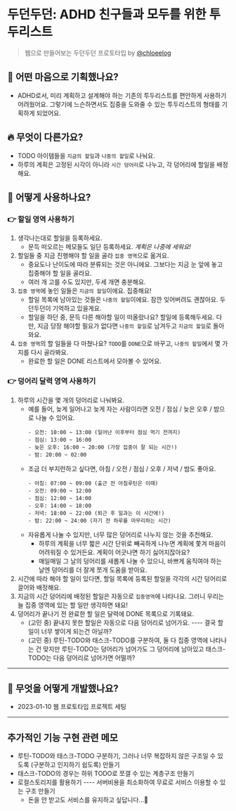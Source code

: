 # 두던두던: ADHD 친구들과 모두를 위한 투두리스트
> 웹으로 만들어보는 두던두던 프로토타입 by [@chloeelog](https://github.com/chloeelog)

## 💝 어떤 마음으로 기획했나요?

* ADHD로서, 미리 계획하고 설계해야 하는 기존의 투두리스트를 편안하게 사용하기 어려웠어요. 그렇기에 느슨하면서도 집중을 도와줄 수 있는 투두리스트의 형태를 기획하게 되었어요.

## 🔥 무엇이 다른가요?
* TODO 아이템들을 `지금의 할일`과 `나중의 할일`로 나눠요.
* 하루의 계획은 고정된 시각이 아니라 `시간 덩어리`로 나누고, 각 덩어리에 할일을 배정해요.

## 🧶 어떻게 사용하나요?

### 👉 할일 영역 사용하기
  1. 생각나는대로 할일을 등록하세요. 
     * 문득 떠오르는 메모들도 일단 등록하세요. *계획은 나중에 세워요!* 
  2. 할일들 중 지금 진행해야 할 일을 골라 `집중 영역`으로 옮겨요.
     * 중요도나 난이도에 따라 분류되는 것은 아니에요. 그보다는 지금 눈 앞에 놓고 집중해야 할 일을 골라요.
     * 여러 개 고를 수도 있지만, 두세 개면 충분해요.
  3. `집중 영역`에 놓인 일들은 `지금의 할일`이에요. 집중해요!
     * 할일 목록에 남아있는 것들은 `나중의 할일`이에요. 잠깐 잊어버려도 괜찮아요. 두던두던이 기억하고 있을게요.
     * 할일을 하던 중, 문득 다른 해야할 일이 떠올랐나요? 할일에 등록해두세요. 다만, 지금 당장 해야할 필요가 없다면 `나중의 할일`로 남겨두고 `지금의 할일`로 돌아와요.
  4. `집중 영역`의 할 일들을 다 마쳤나요? `TODO`를 `DONE`으로 바꾸고, `나중의 할일`에서 몇 가지를 다시 골라봐요.
     * 완료한 할 일은 DONE 리스트에서 모아볼 수 있어요.  

### 👉 덩어리 달력 영역 사용하기
  1. 하루의 시간을 몇 개의 덩어리로 나눠봐요.
     * 예를 들어, 늦게 일어나고 늦게 자는 사람이라면 오전 / 점심 / 늦은 오후 / 밤으로 나눌 수 있어요.
       ```
       - 오전: 10:00 ~ 13:00 (일어난 이후부터 점심 먹기 전까지)
       - 점심: 13:00 ~ 16:00 
       - 늦은 오후: 16:00 ~ 20:00 (가장 집중이 잘 되는 시간!)
       - 밤: 20:00 ~ 02:00
       ```
     * 조금 더 부지런하고 싶다면, 아침 / 오전 / 점심 / 오후 / 저녁 / 밤도 좋아요.
       ```
       - 아침: 07:00 ~ 09:00 (출근 전 아침루틴은 이때)
       - 오전: 09:00 ~ 12:00 
       - 점심: 12:00 ~ 14:00
       - 오후: 14:00 ~ 18:00
       - 저녁: 18:00 ~ 22:00 (퇴근 후 일과는 이 시간에!)
       - 밤: 22:00 ~ 24:00 (자기 전 하루를 마무리하는 시간)
       ```
     * 자유롭게 나눌 수 있지만, 너무 많은 덩어리로 나누지 않는 것을 추천해요.
       * 하루의 계획을 너무 짧은 시간 단위로 빼곡하게 나누면 계획에 쫓겨 마음이 어려워질 수 있거든요. 계획이 어긋나면 하기 싫어지잖아요?
       * 매일매일 그 날의 덩어리를 새롭게 나눌 수 있으니, 바쁘게 움직여야 하는 날엔 덩어리를 더 잘게 쪼개 도움을 받아요.
  2. 시간에 따라 해야 할 일이 있다면, 할일 목록에 등록된 할일을 각각의 시간 덩어리로 끌어와 배정해요.
  3. 지금의 시간 덩어리에 배정된 할일은 자동으로 `집중영역`에 나타나요. 그러니 우리는 늘 집중 영역에 있는 할 일만 생각하면 돼요!
  4. 덩어리가 끝나기 전 완료한 할 일은 달력에 DONE 목록으로 기록돼요. 
       * (고민 중) 끝내지 못한 할일은 자동으로 다음 덩어리로 넘어가요. ---- 결국 할일이 너무 쌓이게 되는건 아닐까?
       * (고민 중) 루틴-TODO와 태스크-TODO를 구분하여, 둘 다 집중 영역에 나타나는 건 맞지만 루틴-TODO는 덩어리가 넘어가도 그 덩어리에 남아있고 태스크-TODO는 다음 덩어리로 넘어가면 어떨까?

---
## 📌 무엇을 어떻게 개발했나요?

* 2023-01-10 웹 프로토타입 프로젝트 세팅 

---
## 추가적인 기능 구현 관련 메모
* 루틴-TODO와 태스크-TODO 구분하기, 그러나 너무 복잡하지 않은 구조일 수 있도록 (구분하고 인지하기 쉽도록) 만들기
* 태스크-TODO의 경우는 하위 TODO로 쪼갤 수 있는 계층구조 만들기
* 로컬스토리지를 활용하기 ---- 서버비용을 최소화하여 무료로 서비스 이용할 수 있는 구조 만들기
  * 돈을 안 받고도 서비스를 유지하고 싶답니다...💞